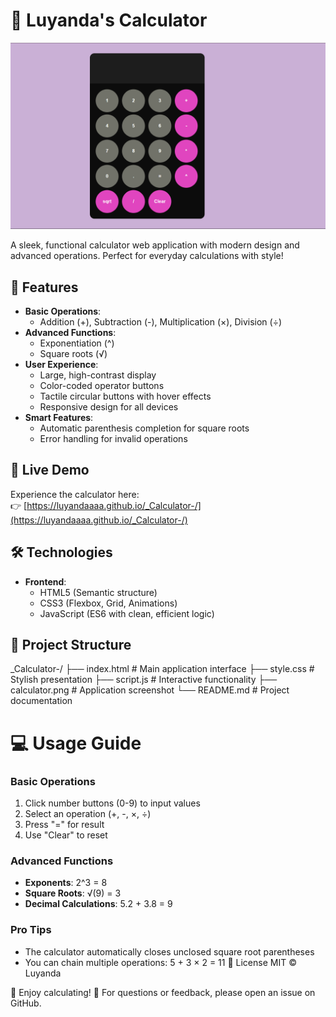 # 🧮 Luyanda's Calculator

![Calculator Screenshot](./calculator.png)

A sleek, functional calculator web application with modern design and advanced operations. Perfect for everyday calculations with style!

## 🌟 Features

- **Basic Operations**: 
  - Addition (+), Subtraction (-), Multiplication (×), Division (÷)
- **Advanced Functions**:
  - Exponentiation (^)
  - Square roots (√)
- **User Experience**:
  - Large, high-contrast display
  - Color-coded operator buttons
  - Tactile circular buttons with hover effects
  - Responsive design for all devices
- **Smart Features**:
  - Automatic parenthesis completion for square roots
  - Error handling for invalid operations

## 🚀 Live Demo

Experience the calculator here:  
👉 [https://luyandaaaa.github.io/_Calculator-/](https://luyandaaaa.github.io/_Calculator-/)

## 🛠️ Technologies

- **Frontend**:
  - HTML5 (Semantic structure)
  - CSS3 (Flexbox, Grid, Animations)
  - JavaScript (ES6 with clean, efficient logic)

## 📁 Project Structure
_Calculator-/
├── index.html # Main application interface
├── style.css # Stylish presentation
├── script.js # Interactive functionality
├── calculator.png # Application screenshot
└── README.md # Project documentation


# 💻 Usage Guide

### Basic Operations
1. Click number buttons (0-9) to input values
2. Select an operation (+, -, ×, ÷)
3. Press "=" for result
4. Use "Clear" to reset

### Advanced Functions
- **Exponents**: 2^3 = 8
- **Square Roots**: √(9) = 3
- **Decimal Calculations**: 5.2 + 3.8 = 9

### Pro Tips
- The calculator automatically closes unclosed square root parentheses
- You can chain multiple operations: 5 + 3 × 2 = 11
📜 License
MIT © Luyanda

💖 Enjoy calculating!
📧 For questions or feedback, please open an issue on GitHub.
